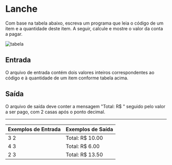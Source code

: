 # Lanche

Com base na tabela abaixo, escreva um programa que leia o código de um item e a quantidade deste item. A seguir, calcule e mostre o valor da conta a pagar.

![tabela](https://resources.beecrowd.com.br/gallery/images/problems/UOJ_1038_pt.png)

## Entrada

O arquivo de entrada contém dois valores inteiros correspondentes ao código e à quantidade de um item conforme tabela acima.

## Saída

O arquivo de saída deve conter a mensagem "Total: R$ " seguido pelo valor a ser pago, com 2 casas após o ponto decimal.

---

| Exemplos de Entrada | Exemplos de Saída |
| :------------------ | :---------------- |
| 3 2                 | Total: R$ 10.00   |
| 4 3                 | Total: R$ 6.00    |
| 2 3                 | Total: R$ 13.50   |
